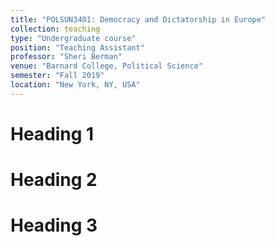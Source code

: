 ```yaml
---
title: "POLSUN3401: Democracy and Dictatorship in Europe"
collection: teaching
type: "Undergraduate course"
position: "Teaching Assistant" 
professor: "Sheri Berman" 
venue: "Barnard College, Political Science"
semester: "Fall 2019"
location: "New York, NY, USA"
---
```


Heading 1
======

Heading 2
======

Heading 3
======